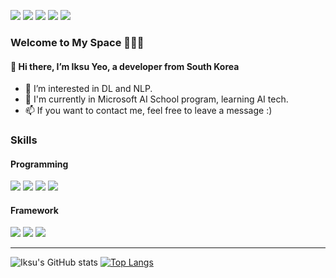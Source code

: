 <a href="https://github.com/yeoiksu"><img src="https://hits.seeyoufarm.com/api/count/incr/badge.svg?url=https%3A%2F%2Fgithub.com%2Fseondal&count_bg=%23000000&title_bg=%23000000&icon=github.svg&icon_color=%23E7E7E7&title=GitHub&edge_flat=false)"/></a>
<a href='https://www.linkedin.com/in/iksu-yeo-b4830315a/' target='_blank'><img src="https://img.shields.io/badge/LinkedIn-0A66C2?style=flat-square&logo=linkedin&logoColor=white"/></a>
<a href="https://mail.google.com/" target='_blank'><img src="https://img.shields.io/badge/iksuyeo@gmail.com-EA4335?style=flat-square&logo=gmail&logoColor=white"/></a>
<a href="https://www.instagram.com/ik._.su/" target='_blank'><img src="https://img.shields.io/badge/Instagram-E4405F?style=flat-square&logo=instagram&logoColor=white"/></a>
<a href="https://www.facebook.com/iksu.yeo" target='_blank'><img src="https://img.shields.io/badge/Facebook-1877F2?style=flat-square&logo=facebook&logoColor=white"/></a>

### Welcome to My Space :rocket::cyclone::space_invader:
#### 👋 Hi there, I’m Iksu Yeo, a developer from South Korea
- 👀 I’m interested in DL and NLP.
- 🌱 I'm currently in Microsoft AI School program, learning AI tech. 
- 📫 If you want to contact me, feel free to leave a message :)



### Skills
#### Programming
<img src="https://img.shields.io/badge/Python-3776AB?style=flat-square&logo=Python&logoColor=white">  <img src="https://img.shields.io/badge/PostgreSQL-4479A1?style=flat-square&logo=PostgreSQL&logoColor=white">  <img src="https://img.shields.io/badge/C++-00599C?style=flat-square&logo=c%2B%2B&logoColor=white">  <img src="https://img.shields.io/badge/JavaScript-F7DF1E?style=flat-square&logo=JavaScript&logoColor=white">




#### Framework
<img src="https://img.shields.io/badge/TensorFlow-FF6F00?style=flat-square&logo=TensorFlow&logoColor=white">  <img src="https://img.shields.io/badge/Keras-D00000?style=flat-square&logo=Keras&logoColor=white"> <img src="https://img.shields.io/badge/Keras-D00000?style=flat-square&logo=Keras&logoColor=white">

<hr>

![Iksu's GitHub stats](https://github-readme-stats.vercel.app/api?username=yeoiksu&show_icons=true&theme=buefy&hide=prs,issues)
[![Top Langs](https://github-readme-stats.vercel.app/api/top-langs/?username=yeoiksu&layout=compact&theme=buefy&langs_count=6)](https://github.com/yeoiksu/github-readme-stats)



